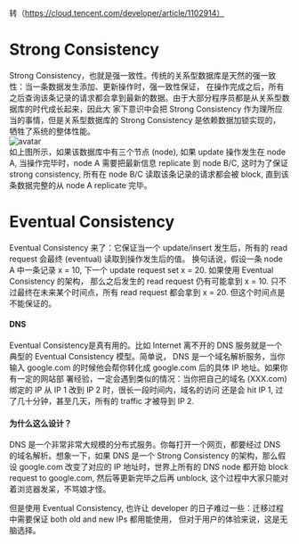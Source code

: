 转（https://cloud.tencent.com/developer/article/1102914）  

# Strong Consistency  
Strong Consistency，也就是强一致性。传统的关系型数据库是天然的强一致性：当一条数据发生添加、更新操作时，强一致性保证，
在操作完成之后，所有之后查询该条记录的请求都会拿到最新的数据。由于大部分程序员都是从关系型数据库的时代成长起来，因此大
家下意识中会把 Strong Consistency 作为理所应当的事情，但是关系型数据库的 Strong Consistency 是依赖数据加锁实现的，
牺牲了系统的整体性能。  
![avatar](https://ask.qcloudimg.com/http-save/yehe-1675956/ot1mi33wng.png?imageView2/2/w/1620)  
如上图所示，如果该数据库中有三个节点 (node), 如果 update 操作发生在 node A, 当操作完毕时，node A 需要把最新信息 
replicate 到 node B/C, 这时为了保证 strong consistency, 所有在 node B/C 读取该条记录的请求都会被 block, 直到该
条数据完整的从 node A replicate 完毕。  

# Eventual Consistency  
Eventual Consistency 来了：它保证当一个 update/insert 发生后，所有的 read request 会最终 (eventual) 读取到操作发生后的值。
换句话说，假设一条 node A 中一条记录 x = 10, 下一个 update request set x = 20. 如果使用 Eventual Consistency 的架构，
那么之后发生的 read request 仍有可能拿到 x = 10. 只不过最终在未来某个时间点，所有 read request 都会拿到 x = 20. 
但这个时间点是不能保证的。  

#### DNS  
Eventual Consistency是真有用的。比如 Internet 离不开的 DNS 服务就是一个典型的 Eventual Consistency 模型。简单说，
DNS 是一个域名解析服务，当你输入 google.com 的时候他会帮你转化成 google.com 后的具体 IP 地址。如果你有一定的网站部
署经验，一定会遇到类似的情况：当你把自己的域名 (XXX.com) 绑定的 IP 从 IP 1 改到 IP 2 时，很长一段时间内，域名的访问
还是会 hit IP 1, 过了几十分钟，甚至几天，所有的 traffic 才被导到 IP 2.  

#### 为什么这么设计？  
DNS 是一个非常非常大规模的分布式服务。你每打开一个网页，都要经过 DNS 的域名解析。想象一下，如果 DNS 是一个 Strong 
Consistency 的架构，那么假设 google.com 改变了对应的 IP 地址时，世界上所有的 DNS node 都开始 block request to google.com, 
然后等更新完毕之后再 unblock, 这个过程中大家只能对着浏览器发呆，不骂娘才怪。  

但是使用 Eventual Consistency, 也许让 developer 的日子难过一些：迁移过程中需要保证 both old and new IPs 都用能使用，
但对于用户的体验来说，这是无脑选择。  
